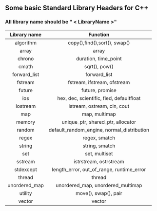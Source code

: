 ## Some basic Standard Library Headers for C++
### All library name should be " < LibraryName >"

| Library name | Function  |
| :---: | :---: |
| algorithm | copy(),find(),sort(), swap() |
| array | array |
|  chrono   | duration, time_point |
|  cmath   | sqrt(), pow() |
|  forward_list   | forward_list |
|  fstream   | fstream, ifstream, ofstream |
|  future   | future, promise |
|  ios   | hex, dec, scientific, fied, defaultfloat |
|  iostream   | istream, ostream, cin, cout |
|  map   | map, multimap |
|  memory   | unique_ptr, shared_ptr, allocator |
|  random   | default_random_engine, normal_distribution |
|  regex   | regex, smatch |
|  string   | string, smatch |
|  set   | set, multiset |
|  sstream   | istrstream, ostrstream |
|  stdexcept   | length_error, out_of_range, runtime_error |
|  thread   | thread |
|  unordered_map   | unordered_map, unordered_multimap |
|  utility   | move(), swap(), pair |
|  vector   | vector |
